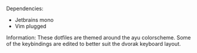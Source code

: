 Dependencies:
 - Jetbrains mono
 - Vim plugged

Information:
 These dotfiles are themed around the ayu colorscheme. 
 Some of the keybindings are edited to better suit the dvorak keyboard layout.
